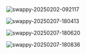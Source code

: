 
![swappy-20250202-092117](https://github.com/user-attachments/assets/de1bc92b-797c-472b-aff1-b0c417e0d39f)

![swappy-20250207-180413](https://github.com/user-attachments/assets/cc2720f9-6be4-4947-8ea2-867ae0d742aa)

![swappy-20250207-180620](https://github.com/user-attachments/assets/2f036ad9-1474-41c2-89c2-30d35cfcdf4b)

![swappy-20250207-180836](https://github.com/user-attachments/assets/7d3ff86f-41a3-49d2-bda5-529f1d217ace)








